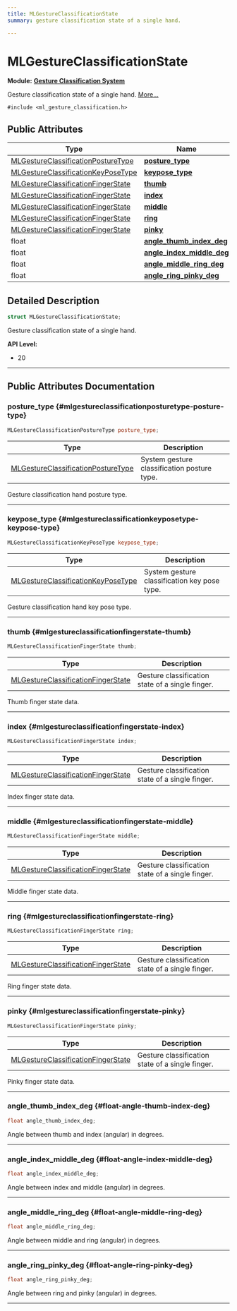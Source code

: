 ```yaml
---
title: MLGestureClassificationState
summary: gesture classification state of a single hand. 

---
```


# MLGestureClassificationState

**Module:** **[Gesture Classification System](/api-ref/api/Modules/group___gesture_classification/group___gesture_classification.md)**



Gesture classification state of a single hand.  [More...](#detailed-description)


`#include <ml_gesture_classification.h>`

## Public Attributes

| Type           | Name           |
| -------------- | -------------- |
| [MLGestureClassificationPostureType](/api-ref/api/Modules/group___gesture_classification/group___gesture_classification.md#enums-mlgestureclassificationposturetype) | **[posture_type](/api-ref/api/Modules/group___gesture_classification/struct_m_l_gesture_classification_state.md#mlgestureclassificationposturetype-posture-type)**  |
| [MLGestureClassificationKeyPoseType](/api-ref/api/Modules/group___gesture_classification/group___gesture_classification.md#enums-mlgestureclassificationkeyposetype) | **[keypose_type](/api-ref/api/Modules/group___gesture_classification/struct_m_l_gesture_classification_state.md#mlgestureclassificationkeyposetype-keypose-type)**  |
| [MLGestureClassificationFingerState](/api-ref/api/Modules/group___gesture_classification/struct_m_l_gesture_classification_finger_state.md) | **[thumb](/api-ref/api/Modules/group___gesture_classification/struct_m_l_gesture_classification_state.md#mlgestureclassificationfingerstate-thumb)**  |
| [MLGestureClassificationFingerState](/api-ref/api/Modules/group___gesture_classification/struct_m_l_gesture_classification_finger_state.md) | **[index](/api-ref/api/Modules/group___gesture_classification/struct_m_l_gesture_classification_state.md#mlgestureclassificationfingerstate-index)**  |
| [MLGestureClassificationFingerState](/api-ref/api/Modules/group___gesture_classification/struct_m_l_gesture_classification_finger_state.md) | **[middle](/api-ref/api/Modules/group___gesture_classification/struct_m_l_gesture_classification_state.md#mlgestureclassificationfingerstate-middle)**  |
| [MLGestureClassificationFingerState](/api-ref/api/Modules/group___gesture_classification/struct_m_l_gesture_classification_finger_state.md) | **[ring](/api-ref/api/Modules/group___gesture_classification/struct_m_l_gesture_classification_state.md#mlgestureclassificationfingerstate-ring)**  |
| [MLGestureClassificationFingerState](/api-ref/api/Modules/group___gesture_classification/struct_m_l_gesture_classification_finger_state.md) | **[pinky](/api-ref/api/Modules/group___gesture_classification/struct_m_l_gesture_classification_state.md#mlgestureclassificationfingerstate-pinky)**  |
| float | **[angle_thumb_index_deg](/api-ref/api/Modules/group___gesture_classification/struct_m_l_gesture_classification_state.md#float-angle-thumb-index-deg)**  |
| float | **[angle_index_middle_deg](/api-ref/api/Modules/group___gesture_classification/struct_m_l_gesture_classification_state.md#float-angle-index-middle-deg)**  |
| float | **[angle_middle_ring_deg](/api-ref/api/Modules/group___gesture_classification/struct_m_l_gesture_classification_state.md#float-angle-middle-ring-deg)**  |
| float | **[angle_ring_pinky_deg](/api-ref/api/Modules/group___gesture_classification/struct_m_l_gesture_classification_state.md#float-angle-ring-pinky-deg)**  |

## Detailed Description

```cpp
struct MLGestureClassificationState;
```

Gesture classification state of a single hand. 




**API Level:**
  * 20




-----------
## Public Attributes Documentation

### posture_type {#mlgestureclassificationposturetype-posture-type}

```cpp
MLGestureClassificationPostureType posture_type;
```



| Type | Description |
|--|--|
| [MLGestureClassificationPostureType](/api-ref/api/Modules/group___gesture_classification/group___gesture_classification.md#enums-mlgestureclassificationposturetype) | System gesture classification posture type.  |


Gesture classification hand posture type. 





-----------

### keypose_type {#mlgestureclassificationkeyposetype-keypose-type}

```cpp
MLGestureClassificationKeyPoseType keypose_type;
```



| Type | Description |
|--|--|
| [MLGestureClassificationKeyPoseType](/api-ref/api/Modules/group___gesture_classification/group___gesture_classification.md#enums-mlgestureclassificationkeyposetype) | System gesture classification key pose type.  |


Gesture classification hand key pose type. 





-----------

### thumb {#mlgestureclassificationfingerstate-thumb}

```cpp
MLGestureClassificationFingerState thumb;
```



| Type | Description |
|--|--|
| [MLGestureClassificationFingerState](/api-ref/api/Modules/group___gesture_classification/struct_m_l_gesture_classification_finger_state.md) | Gesture classification state of a single finger.  |


Thumb finger state data. 





-----------

### index {#mlgestureclassificationfingerstate-index}

```cpp
MLGestureClassificationFingerState index;
```



| Type | Description |
|--|--|
| [MLGestureClassificationFingerState](/api-ref/api/Modules/group___gesture_classification/struct_m_l_gesture_classification_finger_state.md) | Gesture classification state of a single finger.  |


Index finger state data. 





-----------

### middle {#mlgestureclassificationfingerstate-middle}

```cpp
MLGestureClassificationFingerState middle;
```



| Type | Description |
|--|--|
| [MLGestureClassificationFingerState](/api-ref/api/Modules/group___gesture_classification/struct_m_l_gesture_classification_finger_state.md) | Gesture classification state of a single finger.  |


Middle finger state data. 





-----------

### ring {#mlgestureclassificationfingerstate-ring}

```cpp
MLGestureClassificationFingerState ring;
```



| Type | Description |
|--|--|
| [MLGestureClassificationFingerState](/api-ref/api/Modules/group___gesture_classification/struct_m_l_gesture_classification_finger_state.md) | Gesture classification state of a single finger.  |


Ring finger state data. 





-----------

### pinky {#mlgestureclassificationfingerstate-pinky}

```cpp
MLGestureClassificationFingerState pinky;
```



| Type | Description |
|--|--|
| [MLGestureClassificationFingerState](/api-ref/api/Modules/group___gesture_classification/struct_m_l_gesture_classification_finger_state.md) | Gesture classification state of a single finger.  |


Pinky finger state data. 





-----------

### angle_thumb_index_deg {#float-angle-thumb-index-deg}

```cpp
float angle_thumb_index_deg;
```


Angle between thumb and index (angular) in degrees. 





-----------

### angle_index_middle_deg {#float-angle-index-middle-deg}

```cpp
float angle_index_middle_deg;
```


Angle between index and middle (angular) in degrees. 





-----------

### angle_middle_ring_deg {#float-angle-middle-ring-deg}

```cpp
float angle_middle_ring_deg;
```


Angle between middle and ring (angular) in degrees. 





-----------

### angle_ring_pinky_deg {#float-angle-ring-pinky-deg}

```cpp
float angle_ring_pinky_deg;
```


Angle between ring and pinky (angular) in degrees. 





-----------

